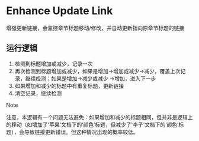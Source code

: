 # Enhance Update Link

增强更新链接，会监控章节标题移动/修改，并自动更新指向原章节标题的链接

## 运行逻辑

1. 检测到标题增加或减少，记录一次
2. 再次检测到标题增加或减少，如果是增加->增加或减少->减少，覆盖上次记录，继续检测；如果是增加->减少或减少 ->增加，进入下一步
3. 如果增加和减少的标题中有重复标题，更新链接
4. 清空记录，继续检测

> [!NOTE]
> 注意，本逻辑有一个问题无法避免：如果增加和减少的标题相同，但并非是逻辑上的移动（如增加了'苹果'文档下的‘颜色’标题，但减少了'李子'文档下的‘颜色’标题），会导致链接更新错误。但这种情况出现的概率较低。